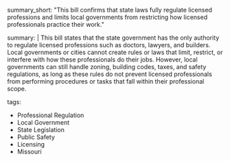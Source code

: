 summary_short: "This bill confirms that state laws fully regulate licensed professions and limits local governments from restricting how licensed professionals practice their work."

summary: |
  This bill states that the state government has the only authority to regulate licensed professions such as doctors, lawyers, and builders. Local governments or cities cannot create rules or laws that limit, restrict, or interfere with how these professionals do their jobs. However, local governments can still handle zoning, building codes, taxes, and safety regulations, as long as these rules do not prevent licensed professionals from performing procedures or tasks that fall within their professional scope.

tags:
  - Professional Regulation
  - Local Government
  - State Legislation
  - Public Safety
  - Licensing
  - Missouri
